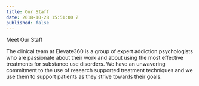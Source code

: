 ```yaml
---
title: Our Staff
date: 2018-10-28 15:51:00 Z
published: false
---
```


Meet Our Staff

The clinical team at Elevate360 is a group of expert addiction psychologists who are passionate about their work and about using the most effective treatments for substance use disorders. We have an unwavering commitment to the use of research supported treatment techniques and we use them to support patients as they strive towards their goals.